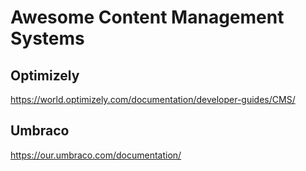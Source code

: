 # Awesome Content Management Systems

## Optimizely

https://world.optimizely.com/documentation/developer-guides/CMS/

## Umbraco

https://our.umbraco.com/documentation/
